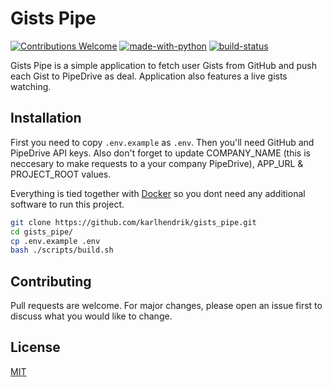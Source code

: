 # Gists Pipe

[![Contributions Welcome](https://img.shields.io/badge/contributions-welcome-brightgreen.svg?style=round)](https://github.com/karlhendrik/gists_pipe/issues)
[![made-with-python](https://img.shields.io/badge/Made%20with-Python-1f425f.svg)](https://www.python.org/)
[![build-status](https://api.travis-ci.com/karlhendrik/gists_pipe.svg?branch=main)](https://www.travis-ci.com)


Gists Pipe is a simple application to fetch user Gists from GitHub and push each Gist to PipeDrive as deal. Application also features a live gists watching. 

## Installation

First you need to copy `.env.example` as `.env`. Then you'll need GitHub and PipeDrive API keys. Also don't forget to update COMPANY_NAME (this is neccesary to make requests to a your company PipeDrive), APP_URL & PROJECT_ROOT values.

Everything is tied together with [Docker](https://docs.docker.com/get-docker/) so you dont need any additional software to run this project. 

```bash
git clone https://github.com/karlhendrik/gists_pipe.git
cd gists_pipe/
cp .env.example .env
bash ./scripts/build.sh
```

## Contributing
Pull requests are welcome. For major changes, please open an issue first to discuss what you would like to change.


## License
[MIT](https://choosealicense.com/licenses/mit)

